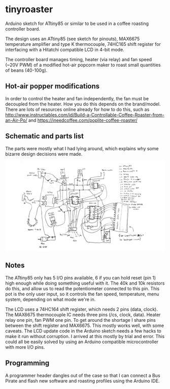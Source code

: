 # tinyroaster

Arduino sketch for ATtiny85 or similar to be used in a coffee roasting controller board.

The design uses an ATtiny85 (see sketch for pinouts), MAX6675 temperature amplifier and type K thermocouple, 74HC165 shift register for interfacing with a Hitatchi compatible LCD in 4-bit mode.

The controller board manages timing, heater (via relay) and fan speed (~20V PWM) of a modified hot-air popcorn maker to roast small quantities of beans (40-100g).

## Hot-air popper modifications

In order to control the heater and fan independently, the fan must be decoupled from the heater. How you do this depends on the brand/model. There are lots of resources online already for how to do this, such as http://www.instructables.com/id/Build-a-Controllable-Coffee-Roaster-from-an-Air-Po/ and https://ineedcoffee.com/poplite-coffee-roaster/

## Schematic and parts list

The parts were mostly what I had lying around, which explains why some bizarre design decisions were made.

![Schematic and parts list](schematic.png)

## Notes

The ATtiny85 only has 5 I/O pins available, 6 if you can hold reset (pin 1) high enough while doing something useful with it. The 40k and 10k resistors do this, and allow us to read the potentiometer connected to this pin. This pot is the only user input, so it controls the fan speed, temperature, menu system, depending on what mode we're in.

The LCD uses a 74HC164 shift register, which needs 2 pins (data, clock). The MAX6675 thermocouple IC needs three pins (/cs, clock, data). Heater relay one pin, fan PWM one pin. To get around the shortage I share pins between the shift register and MAX6675. This mostly works well, with some caveats. The LCD update code in the Arduino sketch needs a few hacks to make it run without corruption. I arrived at this mostly by trial and error. This could all be easily solved by using an Arduino compatible microcontroller with more I/O pins.

## Programming

A programmer header dangles out of the case so that I can connect a Bus Pirate and flash new software and roasting profiles using the Arduino IDE.
